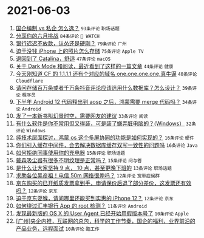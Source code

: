 # 2021-06-03

1. [国企编制 vs 私企 怎么选？](https://www.v2ex.com/t/781021) `93条评论` `职场话题`
1. [分享你的六月挑战](https://www.v2ex.com/t/781018) `84条评论` ` WATCH`
1. [银行迟迟不放款，认怂还是硬刚？](https://www.v2ex.com/t/781045) `79条评论` `广州`
1. [迫于没钱 iPhone 上的照片怎么存储](https://www.v2ex.com/t/781028) `75条评论` `Apple TV`
1. [退回到了 Catalina，舒适](https://www.v2ex.com/t/781129) `47条评论` `macOS`
1. [关于 Dark Mode 和阅读，最近看到了这样的一篇文章](https://www.v2ex.com/t/781158) `44条评论` `健康`
1. [今天刚知道 CF 的 1.1.1.1 还有个对应的域名 one.one.one.one,真牛逼](https://www.v2ex.com/t/781140) `40条评论` `Cloudflare`
1. [请问存储百万条或者千万条抖音评论应该选用什么数据库？怎么设计？](https://www.v2ex.com/t/781032) `39条评论` `程序员`
1. [下半年 Android 12 代码释出到 aosp 之后，鸿蒙需要 merge 代码吗？](https://www.v2ex.com/t/781088) `34条评论` `Android`
1. [发了一本新书叫幻景时空，需要网友的建议](https://www.v2ex.com/t/781173) `33条评论` `阅读`
1. [有什么软件是你不常用但又得装，可是装了嫌弄脏电脑的？(Windows）](https://www.v2ex.com/t/781231) `32条评论` `Windows`
1. [纯技术层面探讨，鸿蒙 os 这个多屏协同的功能是如何实现的？](https://www.v2ex.com/t/781193) `16条评论` `硬件`
1. [你们引入缓存中间件，会去解决数据库缓存双写一致性的问题吗](https://www.v2ex.com/t/781166) `16条评论` `Java`
1. [如何拒绝同事使用你的充电器](https://www.v2ex.com/t/781244) `15条评论` `职场话题`
1. [戴森吸尘器有很多不明纹理是正常吗？](https://www.v2ex.com/t/781073) `15条评论` `问与答`
1. [是什么让大家坚持 9 点， 10 点，甚至更晚下班的](https://www.v2ex.com/t/781233) `13条评论` `职场话题`
1. [求助各位吴彦祖！电信 50m 网络很差吗？](https://www.v2ex.com/t/781206) `12条评论` `宽带症候群`
1. [京东购买的已开纸质发票拿到手，申请保价后退了部分差价，这发票还有效吗？](https://www.v2ex.com/t/781159) `12条评论` `京东`
1. [迫于京东耍猴，请问哪里还能买到实惠的 iPhone 12？](https://www.v2ex.com/t/781054) `12条评论` `京东`
1. [如何绕过汇丰银行 App 的 root 检测？](https://www.v2ex.com/t/781223) `11条评论` `Android`
1. [发现最新版的 OS X 的 User Agent 已经开始用假版本号了](https://www.v2ex.com/t/781154) `10条评论` `Apple`
1. [[广州]央企内推，互联网的总包，科学的工作节奏，国企的福利，业界前沿的产品业务，远程面试](https://www.v2ex.com/t/781044) `10条评论` `酷工作`
